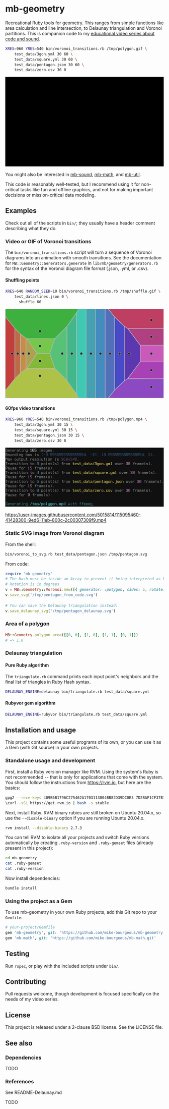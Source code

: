 # mb-geometry

Recreational Ruby tools for geometry.  This ranges from simple functions like
area calculation and line intersection, to Delaunay triangulation and Voronoi
partitions.  This is companion code to my [educational video series about code
and sound][0].

```bash
XRES=960 YRES=540 bin/voronoi_transitions.rb /tmp/polygon.gif \
    test_data/3gon.yml 30 60 \
    test_data/square.yml 30 60 \
    test_data/pentagon.json 30 60 \
    test_data/zero.csv 30 0
```

![Animation of Voronoi transitions](readme_images/polygon.gif)

You might also be interested in [mb-sound][1], [mb-math][2], and [mb-util][3].

This code is reasonably well-tested, but I recommend using it for non-critical
tasks like fun and offline graphics, and not for making important decisions or
mission-critical data modeling.

## Examples

Check out all of the scripts in `bin/`; they usually have a header comment
describing what they do.

### Video or GIF of Voronoi transitions

The `bin/voronoi_transitions.rb` script will turn a sequence of Voronoi
diagrams into an animation with smooth transitions.  See the documentation for
`MB::Geometry::Generators.generate` in `lib/mb/geometry/generators.rb` for the
syntax of the Voronoi diagram file format (.json, .yml, or .csv).

#### Shuffling points

```bash
XRES=640 RANDOM_SEED=10 bin/voronoi_transitions.rb /tmp/shuffle.gif \
    test_data/lines.json 0 \
    __shuffle 60
```

![Shuffling Voronoi points](readme_images/shuffle.gif)

#### 60fps video transitions

```bash
XRES=960 YRES=540 bin/voronoi_transitions.rb /tmp/polygon.mp4 \
    test_data/3gon.yml 30 15 \
    test_data/square.yml 30 15 \
    test_data/pentagon.json 30 15 \
    test_data/zero.csv 30 0
```

![Output of the voronoi\_transitions.rb command](readme_images/mp4_creation.png)

https://user-images.githubusercontent.com/5015814/115095460-41428300-9ed6-11eb-800c-2c00307309f9.mp4

### Static SVG image from Voronoi diagram

From the shell:

```bash
bin/voronoi_to_svg.rb test_data/pentagon.json /tmp/pentagon.svg
```

From code:

```ruby
require 'mb-geometry'
# The Hash must be inside an Array to prevent it being interpreted as keyword args
# Rotation is in degrees
v = MB::Geometry::Voronoi.new([{ generator: :polygon, sides: 5, rotate: 30 }]) ; nil
v.save_svg('/tmp/pentagon_from_code.svg')

# You can save the Delaunay triangulation instead:
v.save_delaunay_svg('/tmp/pentagon_delaunay.svg')
```

### Area of a polygon

```ruby
MB::Geometry.polygon_area([[0, 0], [1, 0], [1, 1], [0, 1]])
# => 1.0
```

### Delaunay triangulation

#### Pure Ruby algorithm

The `triangulate.rb` command prints each input point's neighbors and the final
list of triangles in Ruby Hash syntax.

```bash
DELAUNAY_ENGINE=delaunay bin/triangulate.rb test_data/square.yml
```

#### Rubyvor gem algorithm

```bash
DELAUNAY_ENGINE=rubyvor bin/triangulate.rb test_data/square.yml
```

## Installation and usage

This project contains some useful programs of its own, or you can use it as a
Gem (with Git source) in your own projects.

### Standalone usage and development

First, install a Ruby version manager like RVM.  Using the system's Ruby is not
recommended -- that is only for applications that come with the system.  You
should follow the instructions from https://rvm.io, but here are the basics:

```bash
gpg2 --recv-keys 409B6B1796C275462A1703113804BB82D39DC0E3 7D2BAF1CF37B13E2069D6956105BD0E739499BDB
\curl -sSL https://get.rvm.io | bash -s stable
```

Next, install Ruby.  RVM binary rubies are still broken on Ubuntu 20.04.x, so
use the `--disable-binary` option if you are running Ubuntu 20.04.x.

```bash
rvm install --disable-binary 2.7.3
```

You can tell RVM to isolate all your projects and switch Ruby versions
automatically by creating `.ruby-version` and `.ruby-gemset` files (already
present in this project):

```bash
cd mb-geometry
cat .ruby-gemset
cat .ruby-version
```

Now install dependencies:

```bash
bundle install
```

### Using the project as a Gem

To use mb-geometry in your own Ruby projects, add this Git repo to your
`Gemfile`:

```ruby
# your-project/Gemfile
gem 'mb-geometry', git: 'https://github.com/mike-bourgeous/mb-geometry.git'
gem 'mb-math', git: 'https://github.com/mike-bourgeous/mb-math.git'
```

## Testing

Run `rspec`, or play with the included scripts under `bin/`.

## Contributing

Pull requests welcome, though development is focused specifically on the needs
of my video series.

## License

This project is released under a 2-clause BSD license.  See the LICENSE file.

## See also

### Dependencies

TODO

### References

See README-Delaunay.md

TODO


[0]: https://www.youtube.com/playlist?list=PLpRqC8LaADXnwve3e8gI239eDNRO3Nhya
[1]: https://github.com/mike-bourgeous/mb-sound
[2]: https://github.com/mike-bourgeous/mb-math
[3]: https://github.com/mike-bourgeous/mb-util
